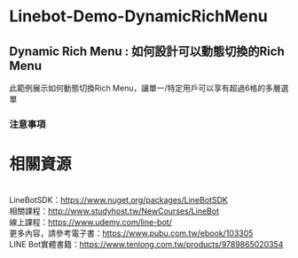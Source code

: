 # Linebot-Demo-DynamicRichMenu

## Dynamic Rich Menu : 如何設計可以動態切換的Rich Menu

此範例展示如何動態切換Rich Menu，讓單一/特定用戶可以享有超過6格的多層選單


### 注意事項
 


相關資源 
===
<br/>LineBotSDK：https://www.nuget.org/packages/LineBotSDK
<br/>相關課程：http://www.studyhost.tw/NewCourses/LineBot
<br/>線上課程：https://www.udemy.com/line-bot/
<br/>更多內容，請參考電子書：https://www.pubu.com.tw/ebook/103305
<br/>LINE Bot實體書籍：https://www.tenlong.com.tw/products/9789865020354


